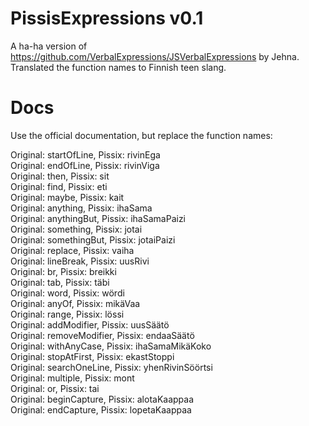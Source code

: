 PissisExpressions v0.1
=====================

A ha-ha version of https://github.com/VerbalExpressions/JSVerbalExpressions by Jehna. Translated the function names to Finnish teen slang.


Docs
====

Use the official documentation, but replace the function names:

Original: startOfLine, Pissix: rivinEga  
Original: endOfLine, Pissix: rivinViga  
Original: then, Pissix: sit  
Original: find, Pissix: eti  
Original: maybe, Pissix: kait  
Original: anything, Pissix: ihaSama  
Original: anythingBut, Pissix: ihaSamaPaizi  
Original: something, Pissix: jotai  
Original: somethingBut, Pissix: jotaiPaizi  
Original: replace, Pissix: vaiha  
Original: lineBreak, Pissix: uusRivi  
Original: br, Pissix: breikki  
Original: tab, Pissix: täbi  
Original: word, Pissix: wördi  
Original: anyOf, Pissix: mikäVaa  
Original: range, Pissix: lössi  
Original: addModifier, Pissix: uusSäätö  
Original: removeModifier, Pissix: endaaSäätö  
Original: withAnyCase, Pissix: ihaSamaMikäKoko  
Original: stopAtFirst, Pissix: ekastStoppi  
Original: searchOneLine, Pissix: yhenRivinSöörtsi  
Original: multiple, Pissix: mont  
Original: or, Pissix: tai  
Original: beginCapture, Pissix: alotaKaappaa  
Original: endCapture, Pissix: lopetaKaappaa  